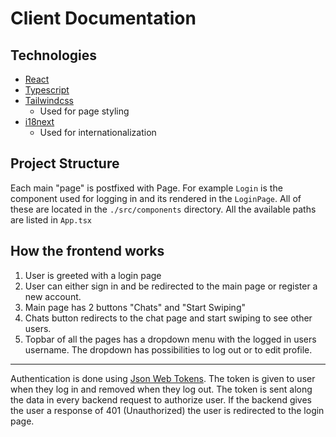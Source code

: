 # Client Documentation

## Technologies
* [React](https://react.dev/)
* [Typescript](https://www.typescriptlang.org/)
* [Tailwindcss](https://tailwindcss.com/)
    * Used for page styling
* [i18next](https://www.i18next.com/)
    * Used for internationalization


## Project Structure
Each main "page" is postfixed with Page. For example `Login` is the component used for logging in and its rendered in the `LoginPage`. All of these are located in the `./src/components` directory. All the available paths are listed in `App.tsx`

## How the frontend works
1. User is greeted with a login page
2. User can either sign in and be redirected to the main page or register a new account.
3. Main page has 2 buttons "Chats" and "Start Swiping"
4. Chats button redirects to the chat page and start swiping to see other users. 
5. Topbar of all the pages has a dropdown menu with the logged in users username. The dropdown has possibilities to log out or to edit profile.

---
Authentication is done using [Json Web Tokens](https://jwt.io/). The token is given to user when they log in and removed when they log out. The token is sent along the data in every backend request to authorize user. If the backend gives the user a response of 401 (Unauthorized) the user is redirected to the login page.